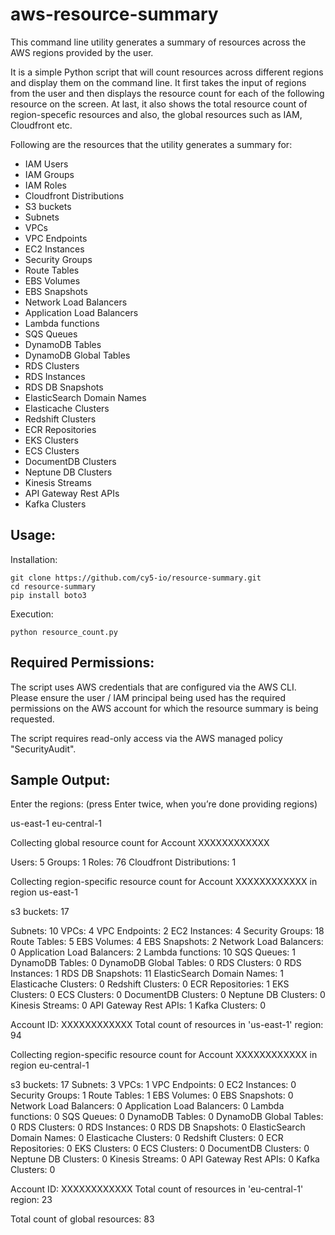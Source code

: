 # aws-resource-summary
This command line utility generates a summary of resources across the AWS regions provided by the user.

It is a simple Python script that will count resources across different regions and display them on the command line. It first takes the input of regions from the user and then displays the resource count for each of the following resource on the screen. At last, it also shows the total resource count of region-specefic resources and also, the global resources such as IAM, Cloudfront etc. 

Following are the resources that the utility generates a summary for:

* IAM Users
* IAM Groups
* IAM Roles
* Cloudfront Distributions
* S3 buckets
* Subnets
* VPCs
* VPC Endpoints
* EC2 Instances
* Security Groups
* Route Tables
* EBS Volumes
* EBS Snapshots
* Network Load Balancers
* Application Load Balancers
* Lambda functions
* SQS Queues
* DynamoDB Tables
* DynamoDB Global Tables
* RDS Clusters
* RDS Instances
* RDS DB Snapshots
* ElasticSearch Domain Names
* Elasticache Clusters
* Redshift Clusters
* ECR Repositories
* EKS Clusters
* ECS Clusters
* DocumentDB Clusters
* Neptune DB Clusters
* Kinesis Streams
* API Gateway Rest APIs
* Kafka Clusters

## Usage:

Installation:

	git clone https://github.com/cy5-io/resource-summary.git
	cd resource-summary
	pip install boto3

Execution:

	python resource_count.py 

## Required Permissions:

The script uses AWS credentials that are configured via the AWS CLI. Please ensure the user / IAM principal being used has the required permissions on the AWS account for which the resource summary is being requested.

The script requires read-only access via the AWS managed policy "SecurityAudit".

## Sample Output:

Enter the regions:
(press Enter twice, when you’re done providing regions)

us-east-1
eu-central-1


Collecting global resource count for Account XXXXXXXXXXXX

Users: 5
Groups: 1
Roles: 76
Cloudfront Distributions: 1

Collecting region-specific resource count for Account XXXXXXXXXXXX in region us-east-1

s3 buckets: 17

Subnets: 10
VPCs: 4
VPC Endpoints: 2
EC2 Instances: 4
Security Groups: 18
Route Tables: 5
EBS Volumes: 4
EBS Snapshots: 2
Network Load Balancers: 0
Application Load Balancers: 2
Lambda functions: 10
SQS Queues: 1
DynamoDB Tables: 0
DynamoDB Global Tables: 0
RDS Clusters: 0
RDS Instances: 1
RDS DB Snapshots: 11
ElasticSearch Domain Names: 1
Elasticache Clusters: 0
Redshift Clusters: 0
ECR Repositories: 1
EKS Clusters: 0
ECS Clusters: 0
DocumentDB Clusters: 0
Neptune DB Clusters: 0
Kinesis Streams: 0
API Gateway Rest APIs: 1
Kafka Clusters: 0


Account ID: XXXXXXXXXXXX
Total count of resources in 'us-east-1' region: 94


Collecting region-specific resource count for Account XXXXXXXXXXXX in region eu-central-1

s3 buckets: 17
Subnets: 3
VPCs: 1
VPC Endpoints: 0
EC2 Instances: 0
Security Groups: 1
Route Tables: 1
EBS Volumes: 0
EBS Snapshots: 0
Network Load Balancers: 0
Application Load Balancers: 0
Lambda functions: 0
SQS Queues: 0
DynamoDB Tables: 0
DynamoDB Global Tables: 0
RDS Clusters: 0
RDS Instances: 0
RDS DB Snapshots: 0
ElasticSearch Domain Names: 0
Elasticache Clusters: 0
Redshift Clusters: 0
ECR Repositories: 0
EKS Clusters: 0
ECS Clusters: 0
DocumentDB Clusters: 0
Neptune DB Clusters: 0
Kinesis Streams: 0
API Gateway Rest APIs: 0
Kafka Clusters: 0


Account ID: XXXXXXXXXXXX
Total count of resources in 'eu-central-1' region: 23

Total count of global resources: 83
